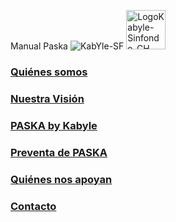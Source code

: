Manual Paska
![KabYle-SF](https://user-images.githubusercontent.com/111294790/187100080-4c42042f-2cd8-4828-818d-72ccb54cb1c3.png) 
<img width="63" alt="LogoKabyle-Sinfondo-CH" src="https://user-images.githubusercontent.com/111294790/187101526-67508c06-e863-4c44-9145-73a68ef8b3f9.png">



### [Quiénes somos](./QuienesSomos.md)

 

### [Nuestra Visión](./Fundación.md)



### [PASKA by Kabyle](./Paska.md)



### [Preventa de PASKA](./Preventa.md)



### [Quiénes nos apoyan](./NosApoyan.md)
 






### [Contacto](./Contacto.md)
 
